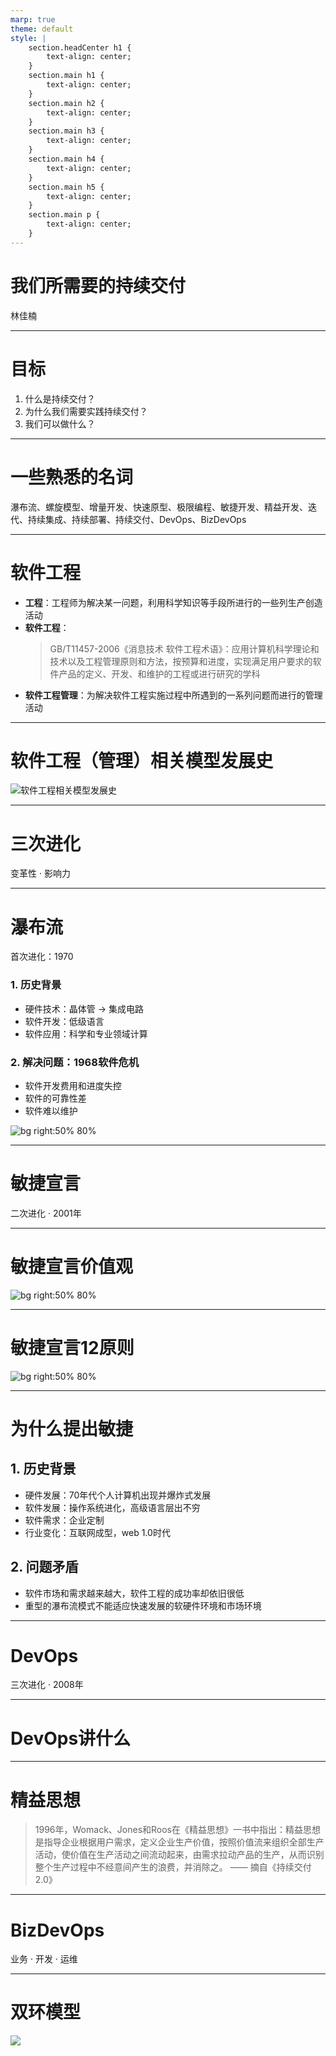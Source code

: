 ```yaml
---
marp: true
theme: default
style: |
    section.headCenter h1 {
        text-align: center;
    }
    section.main h1 {
        text-align: center;
    }
    section.main h2 {
        text-align: center;
    }
    section.main h3 {
        text-align: center;
    }
    section.main h4 {
        text-align: center;
    }
    section.main h5 {
        text-align: center;
    }
    section.main p {
        text-align: center;
    }
---
```

<!-- _class: main -->

# 我们所需要的持续交付

林佳楠

---
<!-- _class: main -->

# 目标

1. 什么是持续交付？
2. 为什么我们需要实践持续交付？
3. 我们可以做什么？

---
<!-- _class: main -->
# 一些熟悉的名词

瀑布流、螺旋模型、增量开发、快速原型、极限编程、敏捷开发、精益开发、迭代、持续集成、持续部署、持续交付、DevOps、BizDevOps

---
<!-- _class: headCenter -->
#  软件工程
- **工程**：工程师为解决某一问题，利用科学知识等手段所进行的一些列生产创造活动
- **软件工程**：
    >  GB/T11457-2006《消息技术 软件工程术语》：应用计算机科学理论和技术以及工程管理原则和方法，按预算和进度，实现满足用户要求的软件产品的定义、开发、和维护的工程或进行研究的学科
- **软件工程管理**：为解决软件工程实施过程中所遇到的一系列问题而进行的管理活动

---
<!-- _class: main -->
# 软件工程（管理）相关模型发展史
![软件工程相关模型发展史](%E8%BD%AF%E4%BB%B6%E5%B7%A5%E7%A8%8B%E7%9B%B8%E5%85%B3%E6%A8%A1%E5%9E%8B%E5%8F%91%E5%B1%95%E5%8E%86%E5%8F%B2.png)

---
<!-- _class: main -->
# 三次进化
变革性 · 影响力

---

# 瀑布流
首次进化：1970
### 1. 历史背景
- 硬件技术：晶体管 -> 集成电路
- 软件开发：低级语言
- 软件应用：科学和专业领域计算

### 2. 解决问题：1968软件危机
- 软件开发费用和进度失控
- 软件的可靠性差
- 软件难以维护


![bg right:50% 80%](%E7%80%91%E5%B8%83%E6%A8%A1%E5%9E%8B1.jpg)

---
<!-- _class: main -->
# 敏捷宣言
二次进化 · 2001年

--- 
<!-- _class: main -->
# 敏捷宣言价值观
![bg right:50% 80%](%E6%95%8F%E6%8D%B7%E5%AE%A3%E8%A8%80%E4%BB%B7%E5%80%BC%E8%A7%82.png)

---
<!-- _class: main -->

# 敏捷宣言12原则

![bg right:50% 80%](%E6%95%8F%E6%8D%B7%E5%AE%A3%E8%A8%8012%E5%8E%9F%E5%88%99.png)

---

# 为什么提出敏捷
<!-- _class: headCenter -->
## 1. 历史背景
- 硬件发展：70年代个人计算机出现并爆炸式发展
- 软件发展：操作系统进化，高级语言层出不穷
- 软件需求：企业定制
- 行业变化：互联网成型，web 1.0时代
## 2. 问题矛盾
- 软件市场和需求越来越大，软件工程的成功率却依旧很低
- 重型的瀑布流模式不能适应快速发展的软硬件环境和市场环境

---
<!-- _class: main -->
# DevOps

三次进化 · 2008年

---
<!-- _class: headCenter -->
# DevOps讲什么


---
<!-- _class: headCenter -->

# 精益思想

> 1996年，Womack、Jones和Roos在《精益思想》一书中指出：精益思想是指导企业根据用户需求，定义企业生产价值，按照价值流来组织全部生产活动，使价值在生产活动之间流动起来，由需求拉动产品的生产，从而识别整个生产过程中不经意间产生的浪费，并消除之。 —— 摘自《持续交付2.0》

---
<!-- _class: main -->
# BizDevOps

业务 · 开发 · 运维

---

# 双环模型
<!-- _class: main -->
![](%E5%8F%8C%E7%8E%AF%E6%A8%A1%E5%9E%8B.png)

 

